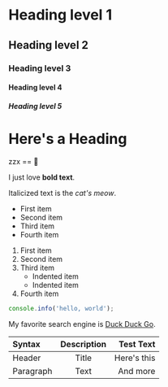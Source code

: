 # Heading level 1
## Heading level 2
### Heading level 3
#### Heading level 4
##### Heading level 5
# Here's a Heading
zzx == :pig:

I just love **bold text**.

Italicized text is the *cat's meow*.

- First item
- Second item
- Third item
- Fourth item

1. First item
2. Second item
3. Third item
    - Indented item
    - Indented item
4. Fourth item

```javascript
console.info('hello, world');
```

My favorite search engine is [Duck Duck Go](https://duckduckgo.com).

| Syntax     | Description | Test Text     |
| :---       |    :----:   |          ---: |
| Header     | Title       | Here's this   |
| Paragraph  | Text        | And more      |